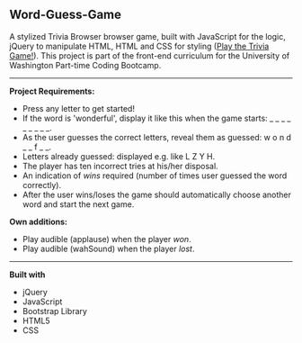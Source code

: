 ## Word-Guess-Game

A stylized Trivia Browser browser game, built with JavaScript for the logic, jQuery to manipulate HTML, HTML and CSS for styling ([Play the Trivia Game!](https://heidijvr.github.io/TriviaGame/)).
This project is part of the front-end curriculum for the University of Washington Part-time Coding Bootcamp.

-----

**Project Requirements:**

* Press any letter to get started!
* If the word is 'wonderful', display it like this when the game starts: _ _ _ _ _ _ _ _ _.
* As the user guesses the correct letters, reveal them as guessed: w o n d _  _ f _ _.
* Letters already guessed: displayed e.g. like L Z Y H.
* The player has ten incorrect tries at his/her disposal.
* An indication of _wins_ required (number of times user guessed the word correctly).
* After the user wins/loses the game should automatically choose another word and start the next game.

**Own additions:**

* Play audible (applause) when the player *won*.
* Play audible (wahSound) when the player *lost*.

-----

**Built with**

* jQuery
* JavaScript
* Bootstrap Library
* HTML5
* CSS
